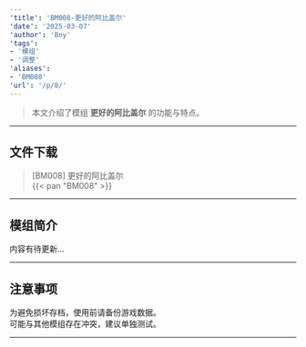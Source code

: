 ```yaml
---
'title': 'BM008-更好的阿比盖尔'
'date': '2025-03-07'
'author': 'Bny'
'tags':
- '模组'
- '调整'
'aliases':
- 'BM008'
'url': '/p/8/'
---
```


> 本文介绍了模组 **更好的阿比盖尔** 的功能与特点。

---

## 文件下载

> [BM008] 更好的阿比盖尔  
{{< pan "BM008" >}}  

---

## 模组简介

>  
内容有待更新...  

---

## 注意事项

>  
为避免损坏存档，使用前请备份游戏数据。  
可能与其他模组存在冲突，建议单独测试。  

---

